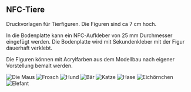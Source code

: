 ## NFC-Tiere
Druckvorlagen für Tierfiguren. Die Figuren sind ca 7 cm hoch.

In die Bodenplatte kann ein NFC-Aufkleber von 25 mm Durchmesser eingefügt werden. Die Bodenplatte wird mit Sekundenkleber mit der Figur dauerhaft verklebt.

Die Figuren können mit Acrylfarben aus dem Modellbau nach eigener Vorstellung bemalt werden.

![Die Maus](https://user-images.githubusercontent.com/52963785/127061494-56940147-6a29-4eac-96b5-44f115156010.png)
![Frosch](https://user-images.githubusercontent.com/52963785/127029420-2b98e7e7-8ae4-434a-9e14-ab9cc3d1e66c.png)
![Hund](https://user-images.githubusercontent.com/52963785/127029392-134a31fa-ac53-4eb2-b15d-3729a1691fc5.png)
![Bär](https://user-images.githubusercontent.com/52963785/127029439-aa09d542-dfc8-43ac-937e-e8edff34b793.png)
![Katze](https://user-images.githubusercontent.com/52963785/127029384-4a78637e-f2a2-4ad9-9621-58dddc8154f3.png)
![Hase](https://user-images.githubusercontent.com/52963785/127029404-a4ef55e3-918f-48d8-8251-cbae02ab3b03.png)
![Eichörnchen](https://user-images.githubusercontent.com/52963785/127029427-8276bc04-e6cc-4fbe-bd9e-26425e5aacef.png)
![Elefant](https://user-images.githubusercontent.com/52963785/127736935-cd3607fc-9403-4f0d-9b29-40ac4097e28c.png)


